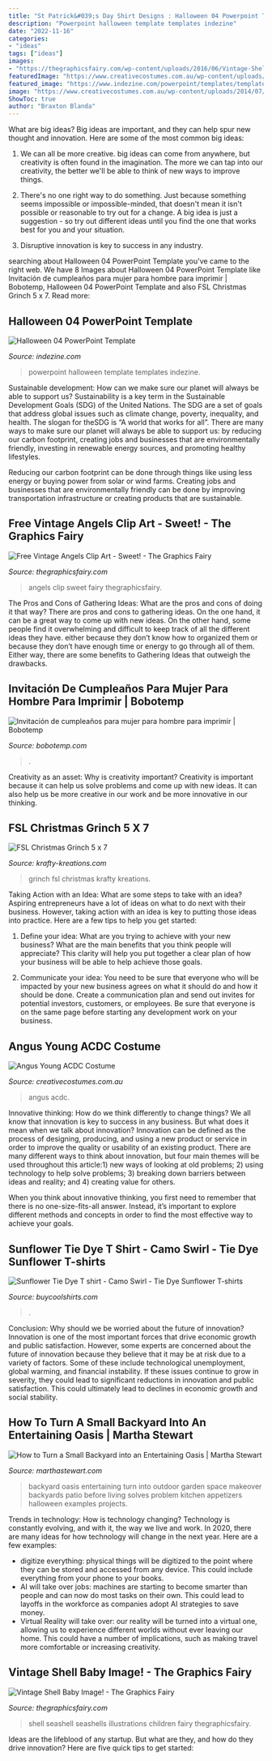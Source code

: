 ```yaml
---
title: "St Patrick&#039;s Day Shirt Designs : Halloween 04 Powerpoint Template"
description: "Powerpoint halloween template templates indezine"
date: "2022-11-16"
categories:
- "ideas"
tags: ["ideas"]
images:
- "https://thegraphicsfairy.com/wp-content/uploads/2016/06/Vintage-Shell-Baby-3-GraphicsFairy.jpg"
featuredImage: "https://www.creativecostumes.com.au/wp-content/uploads/2014/07/RWP_221_web-510x680.jpg"
featured_image: "https://www.indezine.com/powerpoint/templates/templates/t_ind_0164a.jpg"
image: "https://www.creativecostumes.com.au/wp-content/uploads/2014/07/RWP_221_web-510x680.jpg"
ShowToc: true
author: "Braxton Blanda"
---
```



What are big ideas?
Big ideas are important, and they can help spur new thought and innovation. Here are some of the most common big ideas:
1. We can all be more creative. big ideas can come from anywhere, but creativity is often found in the imagination. The more we can tap into our creativity, the better we'll be able to think of new ways to improve things.

2. There's no one right way to do something. Just because something seems impossible or impossible-minded, that doesn't mean it isn't possible or reasonable to try out for a change. A big idea is just a suggestion - so try out different ideas until you find the one that works best for you and your situation.

3. Disruptive innovation is key to success in any industry.

	

		
searching about Halloween 04 PowerPoint Template you've came to the right web. We have 8 Images about Halloween 04 PowerPoint Template like Invitación de cumpleaños para mujer para hombre para imprimir | Bobotemp, Halloween 04 PowerPoint Template and also FSL Christmas Grinch 5 x 7. Read more:
		
    
## Halloween 04 PowerPoint Template

<img loading=lazy src="https://www.indezine.com/powerpoint/templates/templates/t_ind_0164a.jpg" onerror="this.onerror=null;this.src='https://tse3.mm.bing.net/th?id=OIP.nXTDiunV8_BXp_pJTVf3MQHaFj&amp;pid=15.1';" alt="Halloween 04 PowerPoint Template">

_Source: indezine.com_

>powerpoint halloween template templates indezine. 

	

Sustainable development: How can we make sure our planet will always be able to support us?
Sustainability is a key term in the Sustainable Development Goals (SDG) of the United Nations. The SDG are a set of goals that address global issues such as climate change, poverty, inequality, and health. The slogan for theSDG is “A world that works for all”.
There are many ways to make sure our planet will always be able to support us: by reducing our carbon footprint, creating jobs and businesses that are environmentally friendly, investing in renewable energy sources, and promoting healthy lifestyles.

Reducing our carbon footprint can be done through things like using less energy or buying power from solar or wind farms. Creating jobs and businesses that are environmentally friendly can be done by improving transportation infrastructure or creating products that are sustainable.

    
## Free Vintage Angels Clip Art - Sweet! - The Graphics Fairy

<img loading=lazy src="https://thegraphicsfairy.com/wp-content/uploads/2014/12/Free-Vintage-Angels-Clip-Art-GraphicsFairy-1024x687.jpg" onerror="this.onerror=null;this.src='https://tse1.mm.bing.net/th?id=OIP.HaDzZ5TPH8utoTV2J3nQogHaE-&amp;pid=15.1';" alt="Free Vintage Angels Clip Art - Sweet! - The Graphics Fairy">

_Source: thegraphicsfairy.com_

>angels clip sweet fairy thegraphicsfairy. 

	

The Pros and Cons of Gathering Ideas: What are the pros and cons of doing it that way?
There are pros and cons to gathering ideas. On the one hand, it can be a great way to come up with new ideas. On the other hand, some people find it overwhelming and difficult to keep track of all the different ideas they have. either because they don’t know how to organized them or because they don’t have enough time or energy to go through all of them. Either way, there are some benefits to Gathering Ideas that outweigh the drawbacks.

    
## Invitación De Cumpleaños Para Mujer Para Hombre Para Imprimir | Bobotemp

<img loading=lazy src="https://cdn.tangledigitalprints.com/listings/thumb/5db3b36f38dd912d8539fd12/KoaSemvipG/kItlr8kciq___SHYWH_v1_compressed.jpg" onerror="this.onerror=null;this.src='https://tse2.mm.bing.net/th?id=OIP.FXI1aFRFuTNpYvkp51G7tgHaHa&amp;pid=15.1';" alt="Invitación de cumpleaños para mujer para hombre para imprimir | Bobotemp">

_Source: bobotemp.com_

>. 

	

Creativity as an asset: Why is creativity important?
Creativity is important because it can help us solve problems and come up with new ideas. It can also help us be more creative in our work and be more innovative in our thinking.

    
## FSL Christmas Grinch 5 X 7

<img loading=lazy src="http://www.krafty-kreations.com/uploads/5/7/1/7/57175449/s153032873471649414_p988_i1_w465.jpeg" onerror="this.onerror=null;this.src='https://tse1.mm.bing.net/th?id=OIP.Z5hv_XlzOHftNHqu3_ILIwAAAA&amp;pid=15.1';" alt="FSL Christmas Grinch 5 x 7">

_Source: krafty-kreations.com_

>grinch fsl christmas krafty kreations. 

	

Taking Action with an Idea: What are some steps to take with an idea?
Aspiring entrepreneurs have a lot of ideas on what to do next with their business. However, taking action with an idea is key to putting those ideas into practice. Here are a few tips to help you get started:
1. Define your idea: What are you trying to achieve with your new business? What are the main benefits that you think people will appreciate? This clarity will help you put together a clear plan of how your business will be able to help achieve those goals.

2. Communicate your idea: You need to be sure that everyone who will be impacted by your new business agrees on what it should do and how it should be done. Create a communication plan and send out invites for potential investors, customers, or employees. Be sure that everyone is on the same page before starting any development work on your business.


    
## Angus Young ACDC Costume

<img loading=lazy src="https://www.creativecostumes.com.au/wp-content/uploads/2014/07/RWP_221_web-510x680.jpg" onerror="this.onerror=null;this.src='https://tse4.mm.bing.net/th?id=OIP.gewzrzeyVI1s3oBoccQX5QHaJ4&amp;pid=15.1';" alt="Angus Young ACDC Costume">

_Source: creativecostumes.com.au_

>angus acdc. 

	

Innovative thinking: How do we think differently to change things?
We all know that innovation is key to success in any business. But what does it mean when we talk about innovation?
Innovation can be defined as the process of designing, producing, and using a new product or service in order to improve the quality or usability of an existing product. There are many different ways to think about innovation, but four main themes will be used throughout this article:1) new ways of looking at old problems; 2) using technology to help solve problems; 3) breaking down barriers between ideas and reality; and 4) creating value for others. 

When you think about innovative thinking, you first need to remember that there is no one-size-fits-all answer. Instead, it’s important to explore different methods and concepts in order to find the most effective way to achieve your goals.

    
## Sunflower Tie Dye T Shirt - Camo Swirl - Tie Dye Sunflower T-shirts

<img loading=lazy src="https://s.yimg.com/aah/buycoolshirts/sunflower-tie-dye-tshirt-camo-swirl-7.jpg" onerror="this.onerror=null;this.src='https://tse3.mm.bing.net/th?id=OIP.s1woecyVucNUmdUQ0j3pYgHaHF&amp;pid=15.1';" alt="Sunflower Tie Dye T shirt - Camo Swirl - Tie Dye Sunflower T-shirts">

_Source: buycoolshirts.com_

>. 

	

Conclusion: Why should we be worried about the future of innovation?
Innovation is one of the most important forces that drive economic growth and public satisfaction. However, some experts are concerned about the future of innovation because they believe that it may be at risk due to a variety of factors. Some of these include technological unemployment, global warming, and financial instability. If these issues continue to grow in severity, they could lead to significant reductions in innovation and public satisfaction. This could ultimately lead to declines in economic growth and social stability.

    
## How To Turn A Small Backyard Into An Entertaining Oasis | Martha Stewart

<img loading=lazy src="https://assets.marthastewart.com/styles/wmax-1500/d15/perrine---after/perrine---after_2.jpg?itok=xT4NUs7L" onerror="this.onerror=null;this.src='https://tse4.mm.bing.net/th?id=OIP.5H6bqxrT30kVxYEavoIrNQHaKh&amp;pid=15.1';" alt="How to Turn a Small Backyard into an Entertaining Oasis | Martha Stewart">

_Source: marthastewart.com_

>backyard oasis entertaining turn into outdoor garden space makeover backyards patio before living solves problem kitchen appetizers halloween examples projects. 

	

Trends in technology: How is technology changing?
Technology is constantly evolving, and with it, the way we live and work. In 2020, there are many ideas for how technology will change in the next year. Here are a few examples: 
- digitize everything: physical things will be digitized to the point where they can be stored and accessed from any device. This could include everything from your phone to your books. 
- AI will take over jobs: machines are starting to become smarter than people and can now do most tasks on their own. This could lead to layoffs in the workforce as companies adopt AI strategies to save money. 
- Virtual Reality will take over: our reality will be turned into a virtual one, allowing us to experience different worlds without ever leaving our home. This could have a number of implications, such as making travel more comfortable or increasing creativity.

    
## Vintage Shell Baby Image! - The Graphics Fairy

<img loading=lazy src="https://thegraphicsfairy.com/wp-content/uploads/2016/06/Vintage-Shell-Baby-3-GraphicsFairy.jpg" onerror="this.onerror=null;this.src='https://tse2.mm.bing.net/th?id=OIP.LVCXm7jyQ89h5LVm6aj0QAHaLe&amp;pid=15.1';" alt="Vintage Shell Baby Image! - The Graphics Fairy">

_Source: thegraphicsfairy.com_

>shell seashell seashells illustrations children fairy thegraphicsfairy. 

	

Ideas are the lifeblood of any startup. But what are they, and how do they drive innovation? Here are five quick tips to get started: 

